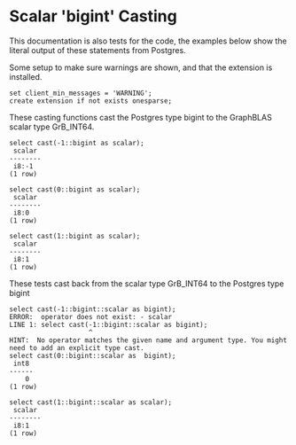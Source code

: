 # Scalar 'bigint' Casting

This documentation is also tests for the code, the examples below
show the literal output of these statements from Postgres.

Some setup to make sure warnings are shown, and that the extension
is installed.
``` postgres-console
set client_min_messages = 'WARNING';
create extension if not exists onesparse;
```
These casting functions cast the Postgres type bigint to the
GraphBLAS scalar type GrB_INT64.
``` postgres-console
select cast(-1::bigint as scalar);
 scalar 
--------
 i8:-1
(1 row)

select cast(0::bigint as scalar);
 scalar 
--------
 i8:0
(1 row)

select cast(1::bigint as scalar);
 scalar 
--------
 i8:1
(1 row)

```
These tests cast back from the scalar type GrB_INT64 to the
Postgres type bigint
``` postgres-console
select cast(-1::bigint::scalar as bigint);
ERROR:  operator does not exist: - scalar
LINE 1: select cast(-1::bigint::scalar as bigint);
                    ^
HINT:  No operator matches the given name and argument type. You might need to add an explicit type cast.
select cast(0::bigint::scalar as  bigint);
 int8 
------
    0
(1 row)

select cast(1::bigint::scalar as scalar);
 scalar 
--------
 i8:1
(1 row)

```